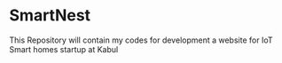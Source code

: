 # SmartNest
This Repository will contain my codes for development a website for IoT Smart homes startup at Kabul
